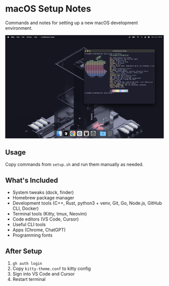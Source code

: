 # macOS Setup Notes

Commands and notes for setting up a new macOS development environment.

![screenshot](screenshot.png)

## Usage

Copy commands from `setup.sh` and run them manually as needed.

## What's Included

- System tweaks (dock, finder)
- Homebrew package manager
- Development tools (C++, Rust, python3 + venv, Git, Go, Node.js, GitHub CLI, Docker)
- Terminal tools (Kitty, tmux, Neovim)
- Code editors (VS Code, Cursor)
- Useful CLI tools
- Apps (Chrome, ChatGPT)
- Programming fonts

## After Setup

1. `gh auth login`
2. Copy `kitty-theme.conf` to kitty config
3. Sign into VS Code and Cursor
4. Restart terminal 
